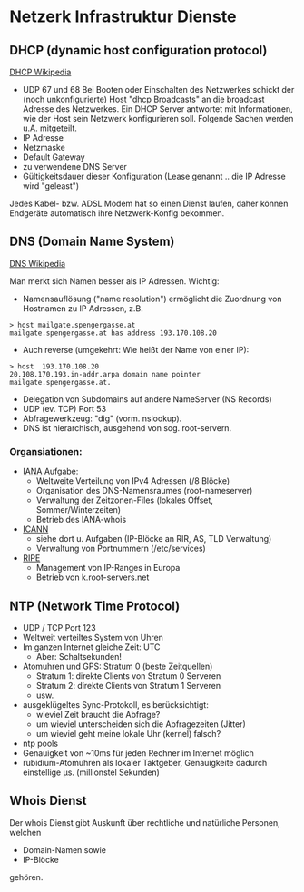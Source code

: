 # Netzerk Infrastruktur Dienste

## DHCP (dynamic host configuration protocol)

[DHCP Wikipedia](https://de.wikipedia.org/wiki/Dynamic_Host_Configuration_Protocol)

- UDP 67 und 68
Bei Booten oder Einschalten des Netzwerkes schickt der (noch unkonfigurierte) Host "dhcp Broadcasts" an die broadcast Adresse des Netzwerkes.
Ein DHCP Server antwortet mit Informationen, wie der Host sein Netzwerk konfigurieren soll. Folgende Sachen werden u.A. mitgeteilt.
- IP Adresse
- Netzmaske
- Default Gateway
- zu verwendene DNS Server
- Gültigkeitsdauer dieser Konfiguration (Lease genannt .. die IP Adresse wird "geleast")

Jedes Kabel- bzw. ADSL Modem hat so einen Dienst laufen, daher können Endgeräte automatisch ihre Netzwerk-Konfig bekommen.

## DNS (Domain Name System)
[DNS Wikipedia](https://de.wikipedia.org/wiki/Domain_Name_System)

Man merkt sich Namen besser als IP Adressen. Wichtig:
- Namensauflösung ("name resolution") ermöglicht die Zuordnung von Hostnamen zu IP Adressen, z.B.
```
> host mailgate.spengergasse.at
mailgate.spengergasse.at has address 193.170.108.20
```
- Auch reverse (umgekehrt: Wie heißt der Name von einer IP):
```
> host  193.170.108.20
20.108.170.193.in-addr.arpa domain name pointer mailgate.spengergasse.at.
```
- Delegation von Subdomains auf andere NameServer (NS Records)
- UDP (ev. TCP) Port 53
- Abfragewerkzeug: "dig" (vorm. nslookup).
- DNS ist hierarchisch, ausgehend von sog. root-servern.

### Organsiationen:
- [IANA](https://de.wikipedia.org/wiki/Internet_Assigned_Numbers_Authority) Aufgabe:
  - Weltweite Verteilung von IPv4 Adressen (/8 Blöcke)
  - Organisation des DNS-Namensraumes (root-nameserver)
  - Verwaltung der Zeitzonen-Files (lokales Offset, Sommer/Winterzeiten)
  - Betrieb des IANA-whois
- [ICANN](https://de.wikipedia.org/wiki/Internet_Corporation_for_Assigned_Names_and_Numbers)
  - siehe dort u. Aufgaben (IP-Blöcke an RIR, AS, TLD Verwaltung)
  - Verwaltung von Portnummern (/etc/services)
- [RIPE](https://de.wikipedia.org/wiki/RIPE_Network_Coordination_Centre)
  - Management von IP-Ranges in Europa
  - Betrieb von k.root-servers.net

## NTP (Network Time Protocol)
- UDP / TCP Port 123
- Weltweit verteiltes System von Uhren
- Im ganzen Internet gleiche Zeit: UTC
  - Aber: Schaltsekunden!
- Atomuhren und GPS: Stratum 0 (beste Zeitquellen)
  - Stratum 1: direkte Clients von Stratum 0 Serveren
  - Stratum 2: direkte Clients von Stratum 1 Serveren
  - usw.
- ausgeklügeltes Sync-Protokoll, es berücksichtigt:
  - wieviel Zeit braucht die Abfrage?
  - um wieviel unterscheiden sich die Abfragezeiten (Jitter)
  - um wieviel geht meine lokale Uhr (kernel) falsch?
- ntp pools
- Genauigkeit von ~10ms für jeden Rechner im Internet möglich
- rubidium-Atomuhren als lokaler Taktgeber, Genauigkeite dadurch einstellige μs. (millionstel Sekunden)

## Whois Dienst
Der whois Dienst gibt Auskunft über rechtliche und natürliche Personen, welchen
- Domain-Namen sowie
- IP-Blöcke

gehören.
